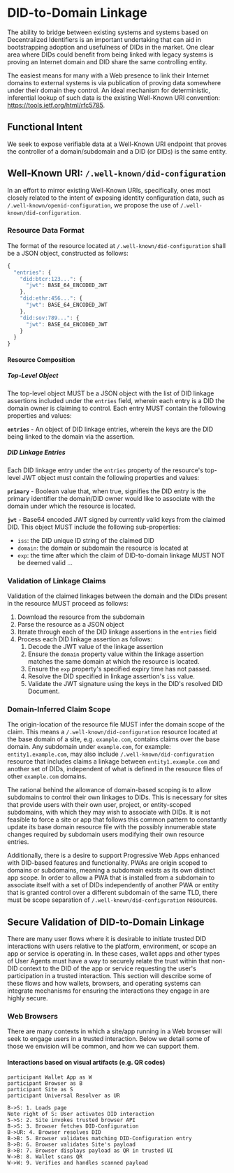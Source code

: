 
# DID-to-Domain Linkage

The ability to bridge between existing systems and systems based on Decentralized Identifiers is an important undertaking that can aid in bootstrapping adoption and usefulness of DIDs in the market. One clear area where DIDs could benefit from being linked with legacy systems is proving an Internet domain and DID share the same controlling entity.

The easiest means for many with a Web presence to link their Internet domains to external systems is via publication of proving data somewhere under their domain they control. An ideal mechanism for deterministic, inferential lookup of such data is the existing Well-Known URI convention: https://tools.ietf.org/html/rfc5785.

## Functional Intent

We seek to expose verifiable data at a Well-Known URI endpoint that proves the controller of a domain/subdomain and a DID (or DIDs) is the same entity.

## Well-Known URI: `/.well-known/did-configuration`

In an effort to mirror existing Well-Known URIs, specifically, ones most closely related to the intent of exposing identity configuration data, such as `/.well-known/openid-configuration`, we propose the use of `/.well-known/did-configuration`.

### Resource Data Format

The format of the resource located at `/.well-known/did-configuration` shall be a JSON object, constructed as follows:

```js
{
  "entries": {
    "did:btcr:123...": {
      "jwt": BASE_64_ENCODED_JWT
    },
    "did:ethr:456...": {
      "jwt": BASE_64_ENCODED_JWT
    },
    "did:sov:789...": {
      "jwt": BASE_64_ENCODED_JWT
    }
  }
}
```

#### Resource Composition

##### Top-Level Object

The top-level object MUST be a JSON object with the list of DID linkage assertions included under the `entries` field, wherein each entry is a DID the domain owner is claiming to control. Each entry MUST contain the following properties and values:

**`entries`** - An object of DID linkage entries, wherein the keys are the DID being linked to the domain via the assertion.

##### DID Linkage Entries

Each DID linkage entry under the `entries` property of the resource's top-level JWT object must contain the following properties and values:

**`primary`** - Boolean value that, when true, signifies the DID entry is the primary identifier the domain/DID owner would like to associate with the domain under which the resource is located.

**`jwt`** - Base64 encoded JWT signed by currently valid keys from the claimed DID. This object MUST include the following sub-properties:
- `iss`: the DID unique ID string of the claimed DID
- `domain`: the domain or subdomain the resource is located at
- `exp`: the time after which the claim of DID-to-domain linkage MUST NOT be deemed valid
...

### Validation of Linkage Claims

Validation of the claimed linkages between the domain and the DIDs present in the resource MUST proceed as follows:

1. Download the resource from the subdomain
2. Parse the resource as a JSON object
3. Iterate through each of the DID linkage assertions in the `entries` field
4. Process each DID linkage assertion as follows:
    1. Decode the JWT value of the linkage assertion
    2. Ensure the `domain` property value within the linkage assertion matches the same domain at which the resource is located.
    3. Ensure the `exp` property's specified expiry time has not passed.
    3. Resolve the DID specified in linkage assertion's `iss` value.
    4. Validate the JWT signature using the keys in the DID's resolved DID Document.

### Domain-Inferred Claim Scope

The origin-location of the resource file MUST infer the domain scope of the claim. This means a `/.well-known/did-configuration` resource located at the base domain of a site, e.g. `example.com`, contains claims over the base domain. Any subdomain under `example.com`, for example: `entity1.example.com`, may also include `/.well-known/did-configuration` resource that includes claims a linkage between `entity1.example.com` and another set of DIDs, independent of what is defined in the resource files of other `example.com` domains.

The rational behind the allowance of domain-based scoping is to allow subdomains to control their own linkages to DIDs. This is necessary for sites that provide users with their own user, project, or entity-scoped subdomains, with which they may wish to associate with DIDs. It is not feasible to force a site or app that follows this common pattern to constantly update its base domain resource file with the possibly innumerable state changes required by subdomain users modifying their own resource entries.

Additionally, there is a desire to support Progressive Web Apps enhanced with DID-based features and functionality. PWAs are origin scoped to domains or subdomains, meaning a subdomain exists as its own distinct app scope. In order to allow a PWA that is installed from a subdomain to associate itself with a set of DIDs independently of another PWA or entity that is granted control over a different subdomain of the same TLD, there must be scope separation of `/.well-known/did-configuration` resources.

## Secure Validation of DID-to-Domain Linkage

There are many user flows where it is desirable to initiate trusted DID interactions with users relative to the platform, environment, or scope an app or service is operating in. In these cases, wallet apps and other types of User Agents must have a way to securely relate the trust within that non-DID context to the DID of the app or service requesting the user's participation in a trusted interaction. This section will describe some of these flows and how wallets, browsers, and operating systems can integrate mechanisms for ensuring the interactions they engage in are highly secure.

### Web Browsers

There are many contexts in which a site/app running in a Web browser will seek to engage users in a trusted interaction. Below we detail some of those we envision will be common, and how we can support them.

#### Interactions based on visual artifacts (e.g. QR codes)

```sequence
participant Wallet App as W
participant Browser as B
participant Site as S
participant Universal Resolver as UR

B->S: 1. Loads page
Note right of S: User activates DID interaction
S->S: 2. Site invokes trusted browser API
B->S: 3. Browser fetches DID-Configuration
B->UR: 4. Browser resolves DID
B->B: 5. Browser validates matching DID-Configuration entry
B->B: 6. Browser validates Site's payload
B->B: 7. Browser displays payload as QR in trusted UI
W->B: 8. Wallet scans QR
W->W: 9. Verifies and handles scanned payload
```